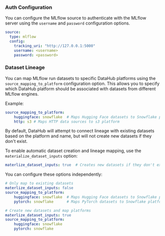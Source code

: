 ### Auth Configuration

You can configure the MLflow source to authenticate with the MLflow server using the `username` and `password` configuration options.

```yaml
source:
  type: mlflow
  config:
    tracking_uri: "http://127.0.0.1:5000"
    username: <username>
    password: <password>
```

### Dataset Lineage 
You can map MLflow run datasets to specific DataHub platforms using the `source_mapping_to_platform` configuration option. This allows you to specify which DataHub platform should be associated with datasets from different MLflow engines.

Example:
```yaml
source_mapping_to_platform:
    huggingface: snowflake  # Maps Hugging Face datasets to Snowflake platform
    http: s3 # Maps HTTP data sources to s3 platform
```

By default, DataHub will attempt to connect lineage with existing datasets based on the platform and name, but will not create new datasets if they don't exist.

To enable automatic dataset creation and lineage mapping, use the `materialize_dataset_inputs` option:

```yaml
materlize_dataset_inputs: true  # Creates new datasets if they don't exist
```

You can configure these options independently:

```yaml
# Only map to existing datasets
materlize_dataset_inputs: false
source_mapping_to_platform:
    huggingface: snowflake  # Maps Hugging Face datasets to Snowflake platform
    pytorch: snowflake      # Maps PyTorch datasets to Snowflake platform

# Create new datasets and map platforms
materlize_dataset_inputs: true
source_mapping_to_platform:
    huggingface: snowflake
    pytorch: snowflake
```